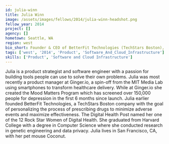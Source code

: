 ```yaml
---
id: julia-winn
title: Julia Winn
image: /assets/images/fellows/2014/julia-winn-headshot.png
fellow_year: 2014
project: []
agency: []
hometown: Seattle, WA
region: west
bio_short: Founder & CEO of BetterFit Technologies (TechStars Boston), Product Manager at Ginger.io. Computer Science at Harvard College.
tags: ['west', '2014', 'Product', 'Software_And_Cloud_Infrastructure']
skills: ['Product', 'Software and Cloud Infrastructure']
---
```


Julia is a product strategist and software engineer with a passion for building tools people can use to solve their own problems. Julia was most recently a product manager at Ginger.io, a spin-off from the MIT Media Lab using smartphones to transform healthcare delivery. While at Ginger.io she created the Mood Matters Program which has screened over 150,000 people for depression in the first 6 months since launch. Julia earlier founded BetterFit Technologies, a TechStars Boston company with the goal of personalizing the process of prescribing drugs to minimize adverse events and maximize effectiveness. The Digital Health Post named her one of the 12 Rock Star Women of Digital Health. She graduated from Harvard College with a degree in Computer Science where she conducted research in genetic engineering and data privacy. Julia lives in San Francisco, CA, with her pet mouse Coconut.
